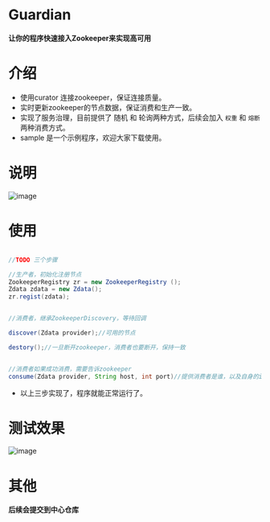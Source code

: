 Guardian
=====

**让你的程序快速接入Zookeeper来实现高可用**

# 介绍

- 使用curator 连接zookeeper，保证连接质量。
- 实时更新zookeeper的节点数据，保证消费和生产一致。
- 实现了服务治理，目前提供了 随机 和 轮询两种方式，后续会加入 `权重` 和 `熔断`两种消费方式。
- sample 是一个示例程序，欢迎大家下载使用。

# 说明

![image](http://7xi2xp.com1.z0.glb.clouddn.com/guardian-sequence.png)

# 使用

```java

//TODO 三个步骤

//生产者，初始化注册节点
ZookeeperRegistry zr = new ZookeeperRegistry ();
Zdata zdata = new Zdata();
zr.regist(zdata);


//消费者，继承ZookeeperDiscovery，等待回调

discover(Zdata provider);//可用的节点

destory();//一旦断开zookeeper，消费者也要断开，保持一致


//消费者如果成功消费，需要告诉zookeeper
consume(Zdata provider, String host, int port)//提供消费者是谁，以及自身的ip和端口

```

- 以上三步实现了，程序就能正常运行了。


# 测试效果

![image](http://7xi2xp.com1.z0.glb.clouddn.com/guardian.png)


# 其他
**后续会提交到中心仓库**
